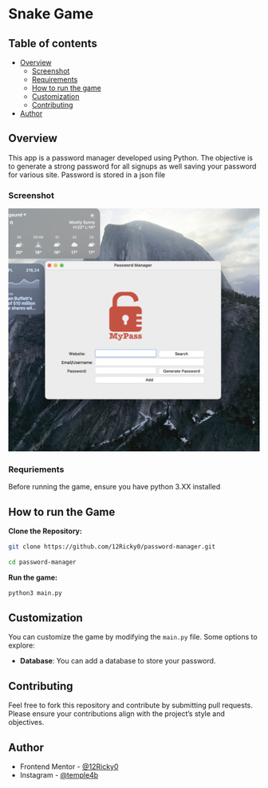 # Snake Game

## Table of contents

- [Overview](#overview)
  - [Screenshot](#screenshot)
  - [Requirements](#requriements)
  - [How to run the game](#how-to-run-the-game)
  - [Customization](#customization)
  - [Contributing](#contributing)
- [Author](#author)

## Overview

This app is a password manager developed using Python. 
The objective is to generate a strong password for all signups as well saving your password for various site. Password 
is stored in a json file

### Screenshot

![/sc.png](/sc.png)

### Requriements

Before running the game, ensure you have python 3.XX installed

## How to run the Game

**Clone the Repository:**

```bash
git clone https://github.com/12Ricky0/password-manager.git
```

```bash
cd password-manager
```
**Run the game:**

```bash
python3 main.py
```

## Customization

You can customize the game by modifying the `main.py` file. Some options to explore:

- **Database**: You can add a database to store your password.

## Contributing

Feel free to fork this repository and contribute by submitting pull requests. 
Please ensure your contributions align with the project’s style and objectives.

## Author

- Frontend Mentor - [@12Ricky0](https://www.frontendmentor.io/profile/12Ricky0)
- Instagram - [@temple4b](https://www.instagram.com/temple4b)

